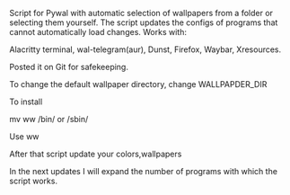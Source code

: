 Script for Pywal with automatic selection of wallpapers from a folder or selecting them yourself. The script updates the configs of programs that cannot automatically load changes. 
Works with:

Alacritty terminal,
wal-telegram(aur),
Dunst,
Firefox,
Waybar,
Xresources.

Posted it on Git for safekeeping.

To change the default wallpaper directory, change WALLPAPDER_DIR 

To install 

mv ww /bin/ or /sbin/

Use ww

After that script update your colors,wallpapers

In the next updates I will expand the number of programs with which the script works.
